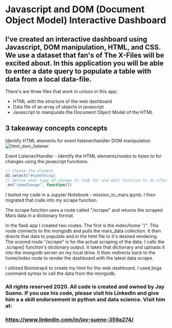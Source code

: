 # Javascript and DOM (Document Object Model) Interactive Dashboard

## I've created an interactive dashboard using Javascript, DOM manipulation, HTML, and CSS. We use a dataset that fan's of The X-Files will be excited about. In this application you will be able to enter a date query to populate a table with data from a local data-file.

There's are three files that work in unison in this app: 
* HTML with the structure of the web dashboard
* Data file of an array of objects in javascript
* Javascript to manipulate the Document Object Model of the HTML

## 3 takeaway concepts concepts 

Identify HTML elements for event listener/handler DOM manipulation
![html_dom_listener](./images/html-screenshot.jpg)

Event Listener/Handler - Identify the HTML elements/nodes to listen to for changes using the javascript functions:
```javascript
// choose the element 
d3.select("#something)
// define what type of change to look for and what function to do after
.on("someChange", function())
``` 




I tested my code in a Jupyter Notebook - mission_to_mars.ipynb. I then migrated that code into my scrape function. 

The scrape function uses a route called "/scrape" and returns the scraped Mars data in a dictionary format. 

In the flask app I created two routes. The first is the index/home "/". This route connects to the mongodb and pulls the mars_data collection. It then directs that data to populate and in the html file to it's desired rendering. The sceond route "/scrape" is for the actual scraping of the data. I calls the .scrape() function's dictionary output. It takes that dictionary and uploads it into the mongodb server on my local drive. It then redirects back to the home/index route to render the dashboard with the latest data scrape. 

I utilized Bootstrap4  to create my html for the web dashboard. I used jinga command syntax to call the data from the mongodb. 

### All rights reserved 2020. All code is created and owned by Jay Sueno. If you use his code, please visit his LinkedIn and give him a a skill endorsement in python and data science. Visit him at:

### https://www.linkedin.com/in/jay-sueno-359a274/
